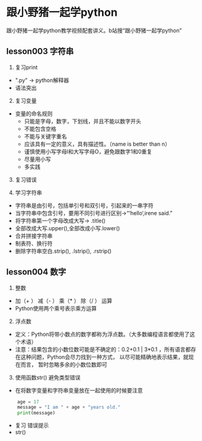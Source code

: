 # 跟小野猪一起学python
跟小野猪一起学python教学视频配套讲义。b站搜“跟小野猪一起学python”

## lesson003 字符串
1. 复习print
  - ".py" -> python解释器
  - 语法突出
2. 复习变量
  - 变量的命名规则
    - 只能是字母，数字，下划线，并且不能以数字开头
    - 不能包含空格
    - 不能与关键字重名
    - 应该具有一定的意义，具有描述性。（name is better than n）
    - 谨慎使用小写字母l和大写字母O，避免跟数字1和0重复
    - 尽量用小写
    - 多实践

3. 复习错误

4. 学习字符串
  - 字符串是由引号，包括单引号和双引号，引起来的一串字符
  - 当字符串中包含引号，要用不同引号进行区别->“‘hello‘,irene said.”
  - 将字符串第一个字母改成大写-> .title()
  - 全部改成大写.upper(),全部改成小写.lower()
  - 合并拼接字符串
  - 制表符、换行符
  - 删除字符串空白.strip(), .lstrip(), .rstrip()

## lesson004 数字
1. 整数
  - 加（+ ） 减（- ） 乘（* ） 除（/ ） 运算
  - Python使用两个乘号表示乘方运算
2. 浮点数
  - 定义：Python将带小数点的数字都称为浮点数。（大多数编程语言都使用了这个术语）
  - 注意：结果包含的小数位数可能是不确定的：0.2+0.1 | 3*0.1  ，所有语言都存在这种问题，Python会尽力找到一种方式， 以尽可能精确地表示结果，就现在而言， 暂时忽略多余的小数位数即可
3. 使用函数str() 避免类型错误
  - 在将数字变量和字符串变量放在一起使用的时候要注意
   ```python 
       age = 17
       message = "I am " + age + "years old."
       print(message)
  ```
  - 复习 错误提示
  - str()
